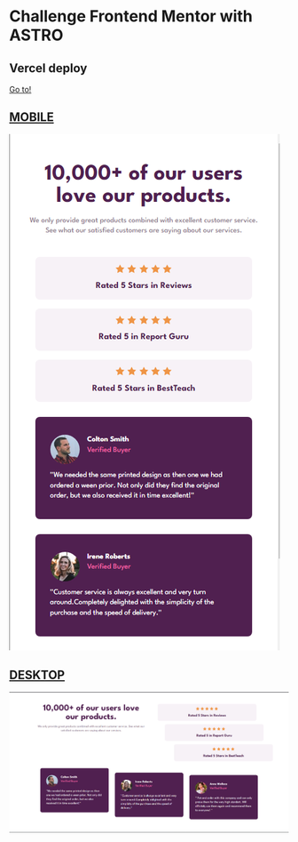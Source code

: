 # Challenge Frontend Mentor with ASTRO

## Vercel deploy
[Go to!](https://social-proof-section-two-omega.vercel.app/)

## <u>**MOBILE**</u>

![mobile](/public/mobile-docs.png)

## <u>**DESKTOP**</u>

![desktop](/public/desktop-docs.png)

